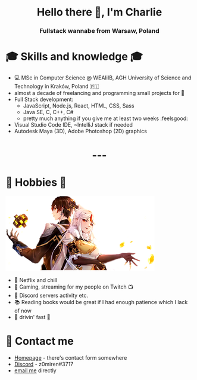 <h1 align="center">Hello there 👋, I'm Charlie</h1>
<h3 align="center">Fullstack wannabe from Warsaw, Poland</h3>


# :mortar_board: Skills and knowledge :mortar_board:
- :computer: MSc in Computer Science @ WEAIiIB, AGH University of Science and Technology in Kraków, Poland :poland:
- almost a decade of freelancing and programming small projects for :money_with_wings: 
- Full Stack development:
  * JavaScript, Node.js, React, HTML, CSS, Sass
  * Java SE, C, C++, C#
  * pretty much anything if you give me at least two weeks :feelsgood:
- Visual Studio Code IDE, ~IntelliJ stack if needed
- Autodesk Maya (3D), Adobe Photoshop (2D) graphics

<h1 align="center"> --- </h1>

# 📅 Hobbies 📅

![picture alt](.images/genshin-splash.png "Hobbies and socials :)")

- :sparkling_heart: Netflix and chill
- :space_invader: Gaming, streaming for my people on Twitch :tv:
- :speech_balloon: Discord servers activity etc.
- :books: Reading books would be great if I had enough patience which I lack of now
- :red_car: drivin' fast :rocket:

# :speech_balloon: Contact me
- [Homepage](https://warchalowski.pl) - there's contact form somewhere
- [Discord](https://discord.com/users/221202392685871114) - z0miren#3717
- [email me](mailto:kontakt@warchalowski.pl) directly

